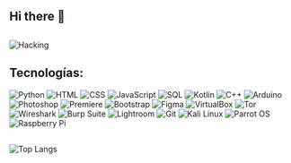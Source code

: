 ## Hi there 👋

<!--
**Niinja504/Niinja504** is a ✨ _special_ ✨ repository because its `README.md` (this file) appears on your GitHub profile.

Here are some ideas to get you started:

- 🔭 I’m currently working on ...
- 🌱 I’m currently learning ...
- 👯 I’m looking to collaborate on ...
- 🤔 I’m looking for help with ...
- 💬 Ask me about ...
- 📫 How to reach me: ...
- 😄 Pronouns: ...
- ⚡ Fun fact: ...
-->

##
![Hacking](https://i.giphy.com/media/v1.Y2lkPTc5MGI3NjExZmJobjF4NjZkYTRyYWFsMGIwcW4wZDI3bDNzYXc0a2N6cHZwajNkcSZlcD12MV9pbnRlcm5hbF9naWZfYnlfaWQmY3Q9Zw/077i6AULCXc0FKTj9s/giphy.gif)



## Tecnologías:
![Python](https://img.shields.io/badge/-Python-333333?style=flat&logo=python)
![HTML](https://img.shields.io/badge/-HTML-333333?style=flat&logo=html5)
![CSS](https://img.shields.io/badge/-CSS-333333?style=flat&logo=css3)
![JavaScript](https://img.shields.io/badge/-JavaScript-333333?style=flat&logo=javascript)
![SQL](https://img.shields.io/badge/-SQL-333333?style=flat&logo=postgresql)
![Kotlin](https://img.shields.io/badge/-Kotlin-333333?style=flat&logo=kotlin)
![C++](https://img.shields.io/badge/-C++-333333?style=flat&logo=c%2B%2B)
![Arduino](https://img.shields.io/badge/-Arduino-333333?style=flat&logo=arduino)
![Photoshop](https://img.shields.io/badge/-Photoshop-333333?style=flat&logo=adobe-photoshop)
![Premiere](https://img.shields.io/badge/-Premiere-333333?style=flat&logo=adobe-premiere-pro)
![Bootstrap](https://img.shields.io/badge/-Bootstrap-333333?style=flat&logo=bootstrap)
![Figma](https://img.shields.io/badge/-Figma-333333?style=flat&logo=figma)
![VirtualBox](https://img.shields.io/badge/-VirtualBox-333333?style=flat&logo=virtualbox)
![Tor](https://img.shields.io/badge/-Tor-333333?style=flat&logo=tor-browser)
![Wireshark](https://img.shields.io/badge/-Wireshark-333333?style=flat&logo=wireshark)
![Burp Suite](https://img.shields.io/badge/-Burp%20Suite-333333?style=flat&logo=burp-suite)
![Lightroom](https://img.shields.io/badge/-Lightroom-333333?style=flat&logo=adobe-lightroom)
![Git](https://img.shields.io/badge/-Git-333333?style=flat&logo=git)
![Kali Linux](https://img.shields.io/badge/-Kali%20Linux-333333?style=flat&logo=kalilinux)
![Parrot OS](https://img.shields.io/badge/-Parrot%20OS-333333?style=flat&logo=parrot)
![Raspberry Pi](https://img.shields.io/badge/-Raspberry%20Pi-333333?style=flat&logo=raspberry-pi)

##
![Top Langs](https://github-readme-stats.vercel.app/api/top-langs/?username=Niinja504&layout=compact&theme=dark)

